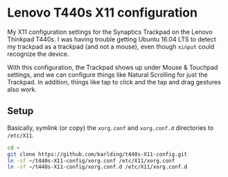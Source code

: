 # Lenovo T440s X11 configuration
My X11 configuration settings for the Synaptics Trackpad on the Lenovo Thinkpad T440s. I was having trouble getting Ubuntu 16.04 LTS to detect my trackpad as a trackpad (and not a mouse), even though ``xinput`` could recognize the device.

With this configuration, the Trackpad shows up under Mouse & Touchpad settings, and we can configure things like Natural Scrolling for just the Trackpad. In addition, things like tap to click and the tap and drag gestures also work.

## Setup
Basically, symlink (or copy) the ``xorg.conf`` and ``xorg.conf.d`` directories to ``/etc/X11``.

```bash
cd ~
git clone https://github.com/karlding/t440s-X11-config.git
ln -sf ~/t440s-X11-config/xorg.conf /etc/X11/xorg.conf
ln -sf ~/t440s-X11-config/xorg.conf.d /etc/X11/xorg.conf.d
```
